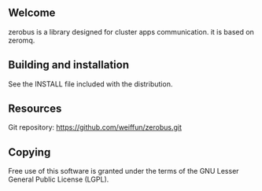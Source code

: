 Welcome
-------

zerobus is a library designed for cluster apps communication.
it is based on zeromq.

Building and installation
-------------------------

See the INSTALL file included with the distribution.

Resources
---------

Git repository: https://github.com/weiffun/zerobus.git

Copying
-------

Free use of this software is granted under the terms of the GNU Lesser General
Public License (LGPL). 